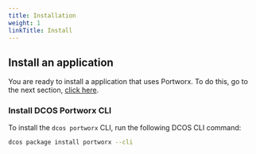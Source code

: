 ```yaml
---
title: Installation
weight: 1
linkTitle: Install
---
```


## Install an application

You are ready to install a application that uses Portworx. To do this, go to the next section, [click here](/install-with-other/dcos/application-installs).

### Install DCOS Portworx CLI
To install the `dcos portworx` CLI, run the following DCOS CLI command:
```bash
dcos package install portworx --cli
```
